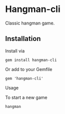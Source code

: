 # Hangman-cli

Classic hangman game.

## Installation

Install via

`gem install hangman-cli`

Or add to your Gemfile

`gem 'hangman-cli'`

Usage

To start a new game

`hangman`
